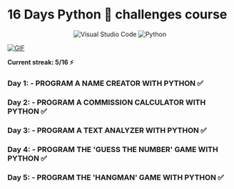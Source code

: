# 16 Days Python 🐍 challenges course
<div align="center">

![Visual Studio Code](https://img.shields.io/badge/Visual%20Studio%20Code-0078d7.svg?style=for-the-badge&logo=visual-studio-code&logoColor=white)
![Python](https://img.shields.io/badge/python-3670A0?style=for-the-badge&logo=python&logoColor=ffdd54)

</div>

<!-- Center GIF using Markdown -->
<p align="center">

[![GIF](https://media.giphy.com/media/coxQHKASG60HrHtvkt/giphy.gif)](https://giphy.com/gifs/coxQHKASG60HrHtvkt)

 
</p>



**Current streak: 5/16 ⚡**



### Day 1: - PROGRAM A NAME CREATOR WITH PYTHON ✅

### Day 2: - PROGRAM A COMMISSION CALCULATOR WITH PYTHON ✅

### Day 3: - PROGRAM A TEXT ANALYZER WITH PYTHON ✅

### Day 4: - PROGRAM THE 'GUESS THE NUMBER' GAME WITH PYTHON ✅

### Day 5: - PROGRAM THE 'HANGMAN' GAME WITH PYTHON ✅
